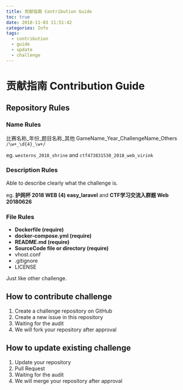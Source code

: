 ```yaml
---
title: 贡献指南 Contribution Guide
toc: true
date: 2018-11-03 11:51:42
categories: Info
tags:
  - contribution
  - guide
  - update
  - challenge
---
```


# 贡献指南 Contribution Guide

## Repository Rules

### Name Rules

比赛名称_年份_题目名称_其他 GameName_Year_ChallengeName_Others `/\w+_\d{4}_\w+/`

eg. `westerns_2018_shrine` and `ctf473831530_2018_web_virink`

### Description Rules

Able to describe clearly what the challenge is.

eg. **护网杯 2018 WEB (4) easy_laravel** and **CTF学习交流入群题 Web 20180626**

### File Rules

- **Dockerfile (require)**
- **docker-compose.yml (require)**
- **README.md (require)**
- **SourceCode file or directory (require)**
- vhost.conf
- .gitignore
- LICENSE

Just like other challenge.

## How to contribute challenge

1. Create a challenge repository on GitHub
2. Create a new issue in this repository
3. Waiting for the audit
4. We will fork your repository after approval

## How to update existing challenge

1. Update your repository
2. Pull Request
3. Waiting for the audit
4. We will merge your repository after approval

